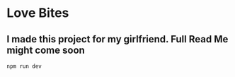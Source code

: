 # Love Bites

## I made this project for my girlfriend. Full Read Me might come soon

`npm run dev`
